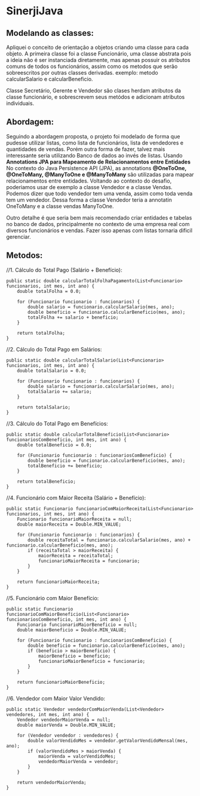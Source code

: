 # SinerjiJava
## Modelando as classes:
Apliquei o conceito de orientação a objetos criando uma classe para cada objeto. A primeira classe foi a classe Funcionário, uma classe abstrata pois a ideia não é ser instanciada diretamente,
mas apenas possuir os atributos comuns de todos os funcionários, assim como os metodos que serão sobreescritos por outras classes derivadas. exemplo: metodo  calcularSalario e calcularBeneficio. 

Classe Secretário, Gerente e Vendedor são clases herdam atributos da classe funcionário, e sobrescrevem seus metódos e adicionam atributos individuais. 

## Abordagem:
Seguindo a abordagem proposta, o projeto foi modelado de forma que pudesse utilizar listas, como lista de funcionários, lista de vendedores e quantidades de vendas. Porém outra forma de fazer, talvez mais interessante seria utilizando Banco de dados ao invés de listas. Usando **Annotations JPA para Mapeamento de Relacionamentos entre Entidades** No contexto do Java Persistence API (JPA), as annotations **@OneToOne, @OneToMany, @ManyToOne e @ManyToMany** são utilizadas para mapear relacionamentos entre entidades. Voltando ao contexto do desafio,  poderiamos usar de exemplo a classe Vendedor e a classe Vendas. Podemos dizer que todo vendedor tem uma venda, assim como toda venda tem um vendedor. Dessa forma a classe Vendedor teria a annotatin OneToMany e a classe vendas ManyToOne. 

Outro detalhe é que seria bem mais recomendado criar entidades e tabelas no banco de dados, principalmente no contexto de uma empresa real com diversos funcionários e vendas. Fazer isso apenas com listas tornaria dificil gerenciar. 

## Metodos:

//1. Cálculo do Total Pago (Salário + Benefício):
    
    public static double calcularTotalFolhaPagamento(List<Funcionario> funcionarios, int mes, int ano) {
        double totalFolha = 0.0;

        for (Funcionario funcionario : funcionarios) {
            double salario = funcionario.calcularSalario(mes, ano);
            double beneficio = funcionario.calcularBeneficio(mes, ano);
            totalFolha += salario + beneficio;
        }

        return totalFolha;
    }

//2. Cálculo do Total Pago em Salários:
    
    public static double calcularTotalSalario(List<Funcionario> funcionarios, int mes, int ano) {
        double totalSalario = 0.0;

        for (Funcionario funcionario : funcionarios) {
            double salario = funcionario.calcularSalario(mes, ano);
            totalSalario += salario;
        }

        return totalSalario;
    }

//3. Cálculo do Total Pago em Benefícios:
    
    public static double calcularTotalBeneficio(List<Funcionario> funcionariosComBeneficio, int mes, int ano) {
        double totalBeneficio = 0.0;

        for (Funcionario funcionario : funcionariosComBeneficio) {
            double beneficio = funcionario.calcularBeneficio(mes, ano);
            totalBeneficio += beneficio;
        }

        return totalBeneficio;
    }

 //4. Funcionário com Maior Receita (Salário + Benefício):
    
    public static Funcionario funcionarioComMaiorReceita(List<Funcionario> funcionarios, int mes, int ano) {
        Funcionario funcionarioMaiorReceita = null;
        double maiorReceita = Double.MIN_VALUE;

        for (Funcionario funcionario : funcionarios) {
            double receitaTotal = funcionario.calcularSalario(mes, ano) + funcionario.calcularBeneficio(mes, ano);
            if (receitaTotal > maiorReceita) {
                maiorReceita = receitaTotal;
                funcionarioMaiorReceita = funcionario;
            }
        }

        return funcionarioMaiorReceita;
    }

//5. Funcionário com Maior Benefício:
    
    public static Funcionario funcionarioComMaiorBeneficio(List<Funcionario> funcionariosComBeneficio, int mes, int ano) {
        Funcionario funcionarioMaiorBeneficio = null;
        double maiorBeneficio = Double.MIN_VALUE;

        for (Funcionario funcionario : funcionariosComBeneficio) {
            double beneficio = funcionario.calcularBeneficio(mes, ano);
            if (beneficio > maiorBeneficio) {
                maiorBeneficio = beneficio;
                funcionarioMaiorBeneficio = funcionario;
            }
        }

        return funcionarioMaiorBeneficio;
    }

//6. Vendedor com Maior Valor Vendido:
    
    public static Vendedor vendedorComMaiorVenda(List<Vendedor> vendedores, int mes, int ano) {
        Vendedor vendedorMaiorVenda = null;
        double maiorVenda = Double.MIN_VALUE;

        for (Vendedor vendedor : vendedores) {
            double valorVendidoMes = vendedor.getValorVendidoMensal(mes, ano);
            if (valorVendidoMes > maiorVenda) {
                maiorVenda = valorVendidoMes;
                vendedorMaiorVenda = vendedor;
            }
        }

        return vendedorMaiorVenda;
    }
